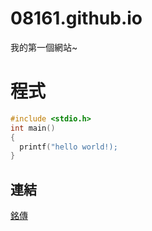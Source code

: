 # 08161.github.io
我的第一個網站~

程式
====
```C
#include <stdio.h>
int main()
{
  printf("hello world!);
}
```

連結
----
[銘傳](https://web.mcu.edu.tw)
